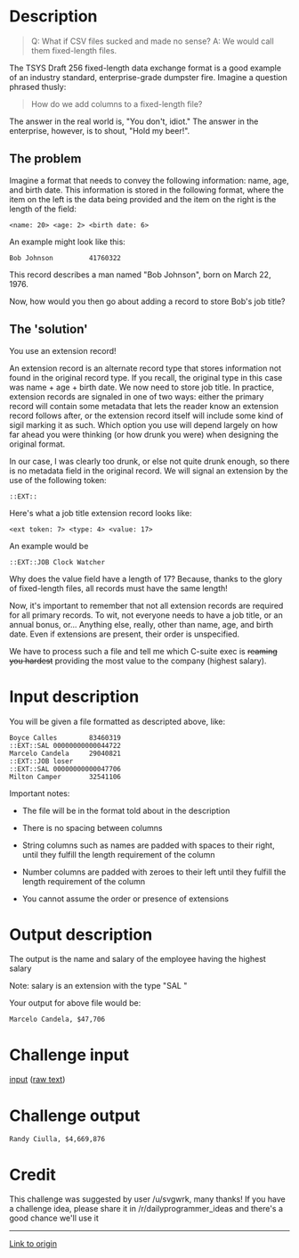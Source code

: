 # Description

> Q: What if CSV files sucked and made no sense? A: We would call them fixed-length files.

The TSYS Draft 256 fixed-length data exchange format is a good example of an industry standard, enterprise-grade dumpster fire. Imagine a question phrased thusly:

> How do we add columns to a fixed-length file?

The answer in the real world is, "You don't, idiot." The answer in the enterprise, however, is to shout, "Hold my beer!".

## The problem

Imagine a format that needs to convey the following information: name, age, and birth date. This information is stored in the following format, where the item on the left is the data being provided and the item on the right is the length of the field:

    <name: 20> <age: 2> <birth date: 6>

An example might look like this:

    Bob Johnson         41760322

This record describes a man named "Bob Johnson", born on March 22, 1976.

Now, how would you then go about adding a record to store Bob's job title? 

## The 'solution'

You use an extension record!

An extension record is an alternate record type that stores information not found in the original record type. If you recall, the original type in this case was name + age + birth date. We now need to store job title. In practice, extension records are signaled in one of two ways: either the primary record will contain some metadata that lets the reader know an extension record follows after, or the extension record itself will include some kind of sigil marking it as such. Which option you use will depend largely on how far ahead you were thinking (or how drunk you were) when designing the original format.

In our case, I was clearly too drunk, or else not quite drunk enough, so there is no metadata field in the original record. We will signal an extension by the use of the following token:

    ::EXT::

Here's what a job title extension record looks like:

    <ext token: 7> <type: 4> <value: 17>

An example would be

    ::EXT::JOB Clock Watcher

Why does the value field have a length of 17? Because, thanks to the glory of fixed-length files, all records must have the same length!

Now, it's important to remember that not all extension records are required for all primary records. To wit, not everyone needs to have a job title, or an annual bonus, or... Anything else, really, other than name, age, and birth date. Even if extensions are present, their order is unspecified.

We have to process such a file and tell me which C-suite exec is ~~reaming you hardest~~ providing the most value to the company (highest salary).

# Input description

You will be given a file formatted as descripted above, like:

    Boyce Calles        83460319
    ::EXT::SAL 00000000000044722
    Marcelo Candela     29040821
    ::EXT::JOB loser            
    ::EXT::SAL 00000000000047706
    Milton Camper       32541106

Important notes:

- The file will be in the format told about in the description

- There is no spacing between columns

- String columns such as names are padded with spaces to their right, until they fulfill the length requirement of the column

- Number columns are padded with zeroes to their left until they fulfill the length requirement of the column

- You cannot assume the order or presence of extensions

# Output description

The output is the name and salary of the employee having the highest salary

Note: salary is an extension with the type "SAL "

Your output for above file would be:

    Marcelo Candela, $47,706

# Challenge input

[input](https://gist.github.com/anonymous/747d5e3bbc57949d8bfe5fd82f359acb)
([raw text](https://gist.githubusercontent.com/anonymous/747d5e3bbc57949d8bfe5fd82f359acb/raw/761277a2dcacafb3c06a1e6d0e405ca252098c09/Employee%2520Records.txt))

# Challenge output

    Randy Ciulla, $4,669,876

# Credit

This challenge was suggested by user /u/svgwrk, many thanks! If you have a challenge idea, please share it in /r/dailyprogrammer_ideas and there's a good chance we'll use it

---

[Link to origin](https://www.reddit.com/r/dailyprogrammer/7b5u96)
